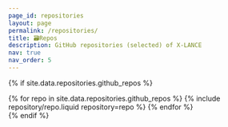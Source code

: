 ```yaml
---
page_id: repositories
layout: page
permalink: /repositories/
title: 🗃️Repos
description: GitHub repositories (selected) of X-LANCE
nav: true
nav_order: 5
---
```


[//]: # (## GitHub Homepages)

[//]: # ()
[//]: # ({% if site.data.repositories.github_users %})

[//]: # ()
[//]: # (<div class="repositories d-flex flex-wrap flex-md-row flex-column justify-content-between align-items-center">)

[//]: # (  {% for user in site.data.repositories.github_users %})

[//]: # (    {% include repository/repo_user.liquid username=user %})

[//]: # (  {% endfor %})

[//]: # (</div>)

[//]: # ()
[//]: # (---)

[//]: # ()
[//]: # ({% if site.repo_trophies.enabled %})

[//]: # ({% for user in site.data.repositories.github_users %})

[//]: # ({% if site.data.repositories.github_users.size > 1 %})

[//]: # ()
[//]: # (  <h4>{{ user }}</h4>)

[//]: # (  {% endif %})

[//]: # (  <div class="repositories d-flex flex-wrap flex-md-row flex-column justify-content-between align-items-center">)

[//]: # (  {% include repository/repo_trophies.liquid username=user %})

[//]: # (  </div>)

[//]: # ()
[//]: # (---)

[//]: # ()
[//]: # ({% endfor %})

[//]: # ({% endif %})

[//]: # ({% endif %})

[//]: # (## GitHub Repositories)

{% if site.data.repositories.github_repos %}

<div class="repositories d-flex flex-wrap flex-md-row flex-column justify-content-between align-items-center">
  {% for repo in site.data.repositories.github_repos %}
    {% include repository/repo.liquid repository=repo %}
  {% endfor %}
</div>
{% endif %}
